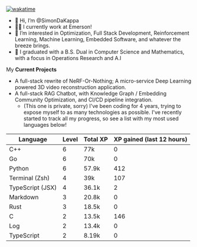
[![wakatime](https://wakatime.com/badge/user/50e6c678-94a9-4739-af51-360aeb113c51.svg)](https://wakatime.com/@50e6c678-94a9-4739-af51-360aeb113c51)

- 👋 Hi, I’m @SimonDaKappa
- 🧑‍💼 I currently work at Emerson!
- 👀 I’m interested in Optimization, Full Stack Development, Reinforcement Learning, Machine Learning, Embedded Software, and whatever the breeze brings.
- 🌱 I graduated with a B.S. Dual in Computer Science and Mathematics, with a focus in Operations Research and A.I

My **Current Projects** 
- A full-stack rewrite of NeRF-Or-Nothing; A micro-service Deep Learning powered 3D video reconstruction application.
- A full-stack RAG Chatbot, with Knowledge Graph / Embedding Community Optimization, and CI/CD pipeline integration.
  - (This one is private, sorry)
I've been coding for 4 years, trying to expose myself to as many technologies as possible. I've recently started to track all my progress, so see
a list with my most used languages below!

| Language | Level | Total XP | XP gained (last 12 hours) |
| --- | --- | --- | --- |
| C++ | 6 | 77k | 0 |
| Go | 6 | 70k | 0 |
| Python | 6 | 57.9k | 412 |
| Terminal (Zsh) | 4 | 39k | 107 |
| TypeScript (JSX) | 4 | 36.1k | 2 |
| Markdown | 3 | 20.8k | 0 |
| Rust | 3 | 18.5k | 0 |
| C | 2 | 13.5k | 146 |
| Log | 2 | 13.4k | 0 |
| TypeScript | 2 | 8.19k | 0 |